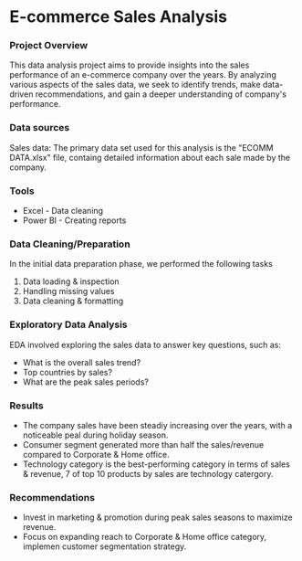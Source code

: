 # E-commerce Sales Analysis

### Project Overview

This data analysis project aims to provide insights into the sales performance of an e-commerce company over the years. By analyzing various aspects of the sales data, we seek to identify trends, make data-driven recommendations, and gain a deeper understanding of company's performance.

### Data sources

Sales data: The primary data set used for this analysis is the "ECOMM DATA.xlsx" file, containg detailed information about each sale made by the company.

### Tools

- Excel - Data cleaning
- Power BI - Creating reports

### Data Cleaning/Preparation

In the initial data preparation phase, we performed the following tasks
1. Data loading & inspection
2. Handling missing values
3. Data cleaning & formatting

### Exploratory Data Analysis

EDA involved exploring the sales data to answer key questions, such as:

- What is the overall sales trend?
- Top countries by sales?
- What are the peak sales periods?

### Results

- The company sales have been steadiy increasing over the years, with a noticeable peal during holiday season.
- Consumer segment generated more than half the sales/revenue compared to Corporate & Home office.
- Technology category is the best-performing category in terms of sales & revenue, 7 of top 10 products by sales are technology catergory.

### Recommendations

- Invest in marketing & promotion during peak sales seasons to maximize revenue.
- Focus on expanding reach to Corporate & Home office category, implemen customer segmentation strategy.
